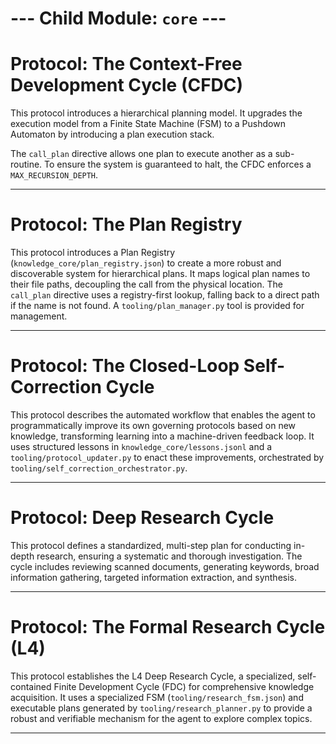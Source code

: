 # --- Child Module: `core` ---

# Protocol: The Context-Free Development Cycle (CFDC)

This protocol introduces a hierarchical planning model. It upgrades the execution model from a Finite State Machine (FSM) to a Pushdown Automaton by introducing a plan execution stack.

The `call_plan` directive allows one plan to execute another as a sub-routine. To ensure the system is guaranteed to halt, the CFDC enforces a `MAX_RECURSION_DEPTH`.

---

# Protocol: The Plan Registry

This protocol introduces a Plan Registry (`knowledge_core/plan_registry.json`) to create a more robust and discoverable system for hierarchical plans. It maps logical plan names to their file paths, decoupling the call from the physical location. The `call_plan` directive uses a registry-first lookup, falling back to a direct path if the name is not found. A `tooling/plan_manager.py` tool is provided for management.

---

# Protocol: The Closed-Loop Self-Correction Cycle

This protocol describes the automated workflow that enables the agent to programmatically improve its own governing protocols based on new knowledge, transforming learning into a machine-driven feedback loop. It uses structured lessons in `knowledge_core/lessons.jsonl` and a `tooling/protocol_updater.py` to enact these improvements, orchestrated by `tooling/self_correction_orchestrator.py`.

---

# Protocol: Deep Research Cycle

This protocol defines a standardized, multi-step plan for conducting in-depth research, ensuring a systematic and thorough investigation. The cycle includes reviewing scanned documents, generating keywords, broad information gathering, targeted information extraction, and synthesis.

---

# Protocol: The Formal Research Cycle (L4)

This protocol establishes the L4 Deep Research Cycle, a specialized, self-contained Finite Development Cycle (FDC) for comprehensive knowledge acquisition. It uses a specialized FSM (`tooling/research_fsm.json`) and executable plans generated by `tooling/research_planner.py` to provide a robust and verifiable mechanism for the agent to explore complex topics.

---